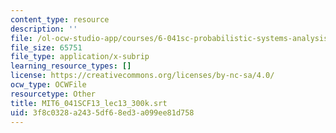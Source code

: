```yaml
---
content_type: resource
description: ''
file: /ol-ocw-studio-app/courses/6-041sc-probabilistic-systems-analysis-and-applied-probability-fall-2013/3f8c0328a2435df68ed3a099ee81d758_MIT6_041SCF13_lec13_300k.vtt
file_size: 65751
file_type: application/x-subrip
learning_resource_types: []
license: https://creativecommons.org/licenses/by-nc-sa/4.0/
ocw_type: OCWFile
resourcetype: Other
title: MIT6_041SCF13_lec13_300k.srt
uid: 3f8c0328-a243-5df6-8ed3-a099ee81d758
---
```

